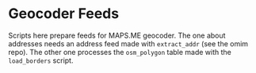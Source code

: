 # Geocoder Feeds

Scripts here prepare feeds for MAPS.ME geocoder. The one about addresses needs
an address feed made with `extract_addr` (see the omim repo). The other one
processes the `osm_polygon` table made with the `load_borders` script.
